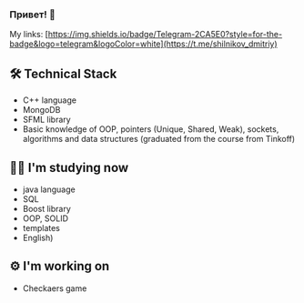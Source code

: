 ### Привет! 👋

My links: [https://img.shields.io/badge/Telegram-2CA5E0?style=for-the-badge&logo=telegram&logoColor=white](https://t.me/shilnikov_dmitriy)

## 🛠 Technical Stack
*   С++ language
*   MongoDB
*   SFML library
*   Basic knowledge of OOP, pointers (Unique, Shared, Weak), sockets, аlgorithms and data structures (graduated from the course from Tinkoff)

## :man_student: I'm studying now
*   java language
*   SQL
*   Boost library
*   OOP, SOLID
*   templates
*   English)

## 	:gear: I'm working on
*   Checkaers game
